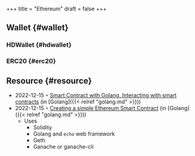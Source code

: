 +++
title = "Ethereum"
draft = false
+++

## Wallet {#wallet}


### HDWallet {#hdwallet}


### ERC20 {#erc20}


## Resource {#resource}

-   2022-12-15 ◦ [Smart Contract with Golang. Interacting with smart contracts](https://medium.com/nerd-for-tech/smart-contract-with-golang-d208c92848a9) (in [Golang]({{< relref "golang.md" >}}))
-   2022-12-15 ◦ [Creating a simple Ethereum Smart Contract](https://towardsdev.com/creating-a-simple-ethereum-smart-contract-in-golang-138b9439f64e) (in [Golang]({{< relref "golang.md" >}}))
    -   Uses
        -   Solidity
        -   Golang and `echo` web framework
        -   Geth
        -   Ganache or ganache-cli

